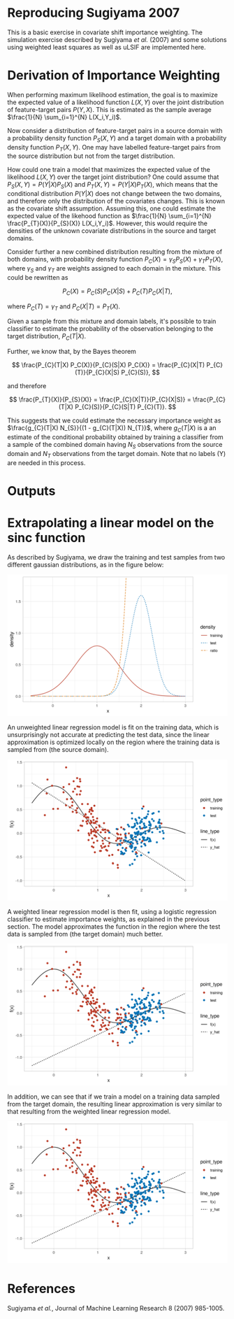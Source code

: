 # Reproducing Sugiyama 2007

This is a basic exercise in covariate shift importance weighting. The 
simulation exercise described by Sugiyama *et al.* (2007) and some solutions 
using weighted least squares as well as uLSIF are implemented here.

# Derivation of Importance Weighting

When performing maximum likelihood estimation, the goal is to maximize the 
expected value of a likelihood function $L(X,Y)$ over the joint distribution of 
feature-target pairs $P(Y,X)$. This is estimated as the sample average 
$\frac{1}{N} \sum_{i=1}^{N} L(X_i,Y_i)$.

Now consider a distribution of feature-target pairs in a source domain with a 
probability density function $P_{S}(X,Y)$ and a target domain with a 
probability density function $P_{T}(X,Y)$. One may have labelled 
feature-target pairs from the source distribution but not from the target 
distribution. 

How could one train a model that maximizes the expected value of 
the likelihood $L(X,Y)$ over the target joint distribution? One could assume 
that $P_{S}(X,Y) = P(Y|X) P_{S}(X)$ and $P_{T}(X,Y) = P(Y|X) P_{T}(X)$, which 
means that the conditional distribution $P(Y|X)$ does not change between the 
two domains, and therefore only the distribution of the covariates changes. 
This is known as the covariate shift assumption. Assuming this, one could 
estimate the expected value of the likehood function as 
$\frac{1}{N} \sum_{i=1}^{N} \frac{P_{T}(X)}{P_{S}(X)} L(X_i,Y_i)$. However, 
this would require the densities of the unknown covariate distributions in 
the source and target domains.

Consider further a new combined distribution resulting from the mixture of 
both domains, with probability density function 
$P_{C}(X) = \gamma_{S} P_{S}(X) + \gamma_{T} P_{T}(X)$, where $\gamma_{S}$ and 
$\gamma_{T}$ are weights assigned to each domain in the mixture. This could be rewritten as 

$$
P_{C}(X) = P_{C}(S) P_{C}(X|S) + P_{C}(T) P_{C}(X|T),
$$

where $P_{C}(T) = \gamma_{T}$ and $P_{C}(X|T) = P_{T}(X)$.

Given a sample from this mixture and domain labels, it's possible to train 
classifier to estimate the probability of the observation belonging to the 
target distribution, $P_C(T | X)$. 

Further, we know that, by the Bayes theorem 

$$
\frac{P_{C}(T|X) P_C(X)}{P_{C}(S|X) P_C(X)} = 
    \frac{P_{C}(X|T) P_{C}(T)}{P_{C}(X|S) P_{C}(S)}, 
$$

and therefore 

$$
\frac{P_{T}(X)}{P_{S}(X)} = 
    \frac{P_{C}(X|T)}{P_{C}(X|S)} = 
    \frac{P_{C}(T|X) P_{C}(S)}{P_{C}(S|T) P_{C}(T)}.
$$

This suggests that we could estimate the necessary importance weight as 
$\frac{g_{C}(T|X) N_{S}}{(1 - g_{C}(T|X)) N_{T}}$, where $g_C(T|X)$ is a 
an estimate of the conditional probability obtained by training a classifier 
from a sample of the combined domain having $N_{S}$ observations 
from the source domain and $N_{T}$ observations from the target domain. Note 
that no labels (Y) are needed in this process.

# Outputs

# Extrapolating a linear model on the sinc function

As described by Sugiyama, we draw the training and test samples from two 
different gaussian distributions, as in the figure below:

![Figure 1](figures/figure_1_sinc.png)

An unweighted linear regression model is fit on the training data, which is 
unsurprisingly not accurate at predicting the test data, since the linear 
approximation is optimized locally on the region where the training data is 
sampled from (the source domain).

![Figure 2](figures/figure_2_sinc.png)

A weighted linear regression model is then fit, using a logistic regression 
classifier to estimate importance weights, as explained in the previous section.
The model approximates the function in the region where the test data is sampled
from (the target domain) much better.

![Figure 3](figures/figure_3_sinc.png)

In addition, we can see that if we train a model on a training data sampled 
from the target domain, the resulting linear approximation is very similar to 
that resulting from the weighted linear regression model.

![Figure 4](figures/figure_4_sinc.png)

# References

Sugiyama *et al.*, Journal of Machine Learning Research 8 (2007) 985-1005.
